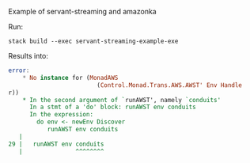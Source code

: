 Example of servant-streaming and amazonka

Run:

    stack build --exec servant-streaming-example-exe

Results into:

```haskell
error:
    * No instance for (MonadAWS
                         (Control.Monad.Trans.AWS.AWST' Env Handle
r))                                                                       arising from a use of `conduits'
    * In the second argument of `runAWST', namely `conduits'
      In a stmt of a 'do' block: runAWST env conduits         
      In the expression:
        do env <- newEnv Discover
           runAWST env conduits                               
   |    
29 |   runAWST env conduits
   |               ^^^^^^^^
```
